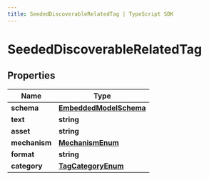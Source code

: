 ```yaml
---
title: SeededDiscoverableRelatedTag | TypeScript SDK
---
```



# SeededDiscoverableRelatedTag



## Properties

Name | Type
------------ | -------------
**schema** | [**EmbeddedModelSchema**](EmbeddedModelSchema)
**text** | **string**
**asset** | **string**
**mechanism** | [**MechanismEnum**](MechanismEnum)
**format** | **string**
**category** | [**TagCategoryEnum**](TagCategoryEnum)


